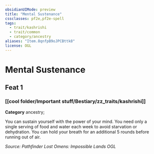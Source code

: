 ```yaml
---
obsidianUIMode: preview
title: "Mental Sustenance"
cssclasses: pf2e,pf2e-spell
tags:
  - trait/kashrishi
  - trait/common
  - category/ancestry
aliases: "Item.8qnfpB9oJPCBttk8"
license: OGL
---
```

# Mental Sustenance
## Feat 1
### [[cool folder/Important stuff/Bestiary/zz_traits/kashrishi]]

**Category** ancestry; 




You can sustain yourself with the power of your mind. You need only a single serving of food and water each week to avoid starvation or dehydration. You can hold your breath for an additional 5 rounds before running out of air.

*Source: Pathfinder Lost Omens: Impossible Lands*
*OGL*